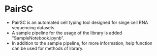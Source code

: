# PairSC

- PairSC is an automated cell typing tool designed for singe cell RNA sequencing datasets.
- A sample pipeline for the usage of the library is added "SampleNotebook.ipynb".
- In addition to the sample pipeline, for more information, help function can be used for methods of library.
